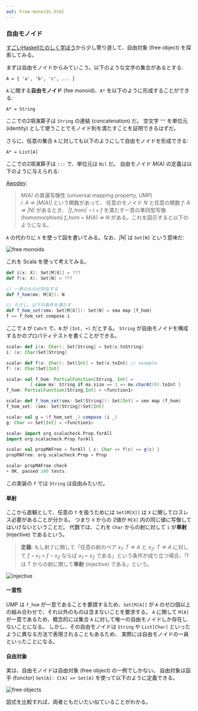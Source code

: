 ```yaml
---
out: Free-monoids.html
---
```


  [fafmm]: http://learnyouahaskell.com/for-a-few-monads-more
  [awodey]: http://www.amazon.com/Category-Theory-Oxford-Logic-Guides/dp/0199237182

### 自由モノイド

[すごいHaskellたのしく学ぼう](http://www.amazon.co.jp/dp/4274068854)から少し寄り道して、自由対象
(free object) を探索してみる。

まずは自由モノイドからみていこう。以下のような文字の集合があるとする:

```
A = { 'a', 'b', 'c', ... }
```

`A` に関する**自由モノイド** (fee monoid)、`A*` を以下のように形成することができる:

```
A* = String
```

ここでの2項演算子は `String` の連結 (concatenation) だ。
空文字 `""` を単位元 (identity) として使うことでモノイド則を満たすことを証明できるはずだ。

さらに、任意の集合 `A` に対しても以下のようにして自由モノイドを形成できる:

```
A* = List[A]
```

ここでの2項演算子は `:::` で、単位元は `Nil` だ。
自由モノイド *M(A)* の定義は以下のように与えられる:

[Awodey][awodey]:

> *M(A)* の普遍写像性 (universal mapping property, UMP)<br>
> *i: A => |M(A)|* という関数があって、
> 任意のモノイド *N* と任意の関数 *f: A => |N|* があるとき、
> *|f_hom| ∘ i = f* を満たす一意の準同型写像 (homomorphism)
> *f_hom = M(A) => N* がある。これを図示すると以下のようになる。

`A` の代わりに `X` を使って図を書いてみる。なお、*|N|* は `Set[N]` という意味だ:

![free monoids](../files/day8-free-monoids.png)

これを Scala を使って考えてみる。

```scala
def i(x: X): Set[M[X]] = ???
def f(x: X): Set[N] = ???

// 一意のものが存在する
def f_hom(mx: M[X]): N

// ただし、以下の条件を満たす
def f_hom_set(smx: Set[M[X]]): Set[N] = sma map {f_hom}
f == f_hom_set compose i
```

ここで `A` が `Cahrt` で、`N` が `(Int, +)` だとする。
`String` が自由モノイドを構成するかのプロパティテストを書くことができる。

```scala
scala> def i(x: Char): Set[String] = Set(x.toString)
i: (x: Char)Set[String]

scala> def f(x: Char): Set[Int] = Set(x.toInt) // example
f: (x: Char)Set[Int]

scala> val f_hom: PartialFunction[String, Int] = 
         { case mx: String if mx.size == 1 => mx.charAt(0).toInt }
f_hom: PartialFunction[String,Int] = <function1>

scala> def f_hom_set(smx: Set[String]): Set[Int] = smx map {f_hom}
f_hom_set: (smx: Set[String])Set[Int]

scala> val g = (f_hom_set _) compose (i _)
g: Char => Set[Int] = <function1>

scala> import org.scalacheck.Prop.forAll
import org.scalacheck.Prop.forAll

scala> val propMAFree = forAll { c: Char => f(c) == g(c) }
propMAFree: org.scalacheck.Prop = Prop

scala> propMAFree.check
+ OK, passed 100 tests.
```

この実装の `f` では `String` は自由みたいだ。

#### 単射

ここから直観として、任意の `f` を扱うためには `Set[M[X]]` は `X` に関してロスレス必要があることが分かる。
つまり `X` からの 2値が `M[X]` 内の同じ値に写像してはいけないということだ。
代数では、これを `Char` からの射に対して `i` が**単射** (injective) であるという。

> **定義**: もし射 *f* に関して「任意の射のペア *x<sub>1</sub>: T => A* と *x<sub>2</sub>: T => A* に対して *f ∘ x<sub>1</sub> = f ∘ x<sub>2</sub>* ならば *x<sub>1</sub> = x<sub>2</sub>* である」という条件が成り立つ場合、「f は T からの射に関して**単射** (injective) である」という。

![injective](../files/day8-injective.png)

#### 一意性

UMP は `f_hom` が一意であることを要請するため、`Set[M[A]]`
が `A` のゼロ個以上の組み合わせで、それ以外のものは含まないことを要求する。
`A` に関して `M[A]` が一意であるため、概念的には集合 `A` に対して唯一の自由モノイドしか存在しないことになる。
しかし、その自由モノイドは `String` や `List[Char]` といったように異なる方法で表現されることもあるため、
実際には自由モノイドの一員といったことになる。

#### 自由対象

実は、自由モノイドは自由対象 (free object) の一例でしかない。
自由対象は函手 (functor) `Set[A]: C[A] => Set[A]` を使って以下のように定義できる。

![free objects](../files/day8-free-objects.png)

図式を比較すれば、両者ともだいたい似ていることがわかる。
